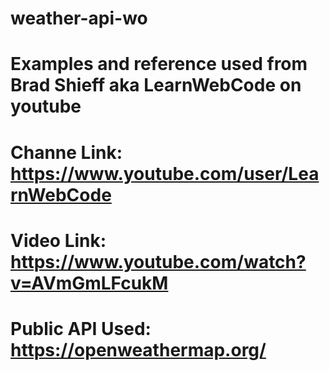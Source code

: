 # weather-api-wo
# Examples and reference used from Brad Shieff aka LearnWebCode on youtube
# Channe Link: https://www.youtube.com/user/LearnWebCode
# Video Link: https://www.youtube.com/watch?v=AVmGmLFcukM
# Public API Used: https://openweathermap.org/